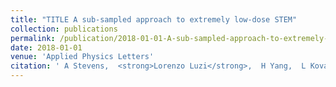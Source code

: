 ```yaml
---
title: "TITLE A sub-sampled approach to extremely low-dose STEM"
collection: publications
permalink: /publication/2018-01-01-A-sub-sampled-approach-to-extremely-low-dose-STEM
date: 2018-01-01
venue: 'Applied Physics Letters'
citation: ' A Stevens,  <strong>Lorenzo Luzi</strong>,  H Yang,  L Kovarik,  BL Mehdi,  A Liyu,  ME Gehm,  ND Browning, <a href="https://aip.scitation.org/doi/full/10.1063/1.5016192">A sub-sampled approach to extremely low-dose STEM</a>. Applied Physics Letters, 2018.'
---
```

